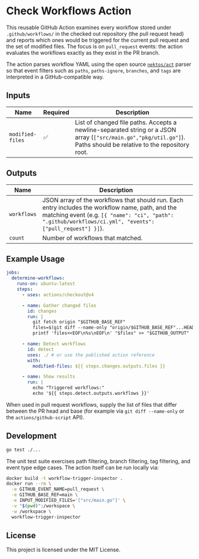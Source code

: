 # Check Workflows Action

This reusable GitHub Action examines every workflow stored under `.github/workflows/` in the checked
out repository (the pull request head) and reports which ones would be triggered for the current pull
request and the set of modified files. The focus is on `pull_request` events: the action evaluates the
workflows exactly as they exist in the PR branch.

The action parses workflow YAML using the open source [`nektos/act`](https://github.com/nektos/act)
parser so that event filters such as `paths`, `paths-ignore`, `branches`, and `tags` are
interpreted in a GitHub-compatible way.

## Inputs

| Name | Required | Description |
| ---- | -------- | ----------- |
| `modified-files` | ✅ | List of changed file paths. Accepts a newline-separated string or a JSON array (`["src/main.go","pkg/util.go"]`). Paths should be relative to the repository root. |

## Outputs

| Name | Description |
| ---- | ----------- |
| `workflows` | JSON array of the workflows that should run. Each entry includes the workflow name, path, and the matching event (e.g. `[{ "name": "ci", "path": ".github/workflows/ci.yml", "events": ["pull_request"] }]`). |
| `count` | Number of workflows that matched. |

## Example Usage

```yaml
jobs:
  determine-workflows:
    runs-on: ubuntu-latest
    steps:
      - uses: actions/checkout@v4

      - name: Gather changed files
        id: changes
        run: |
          git fetch origin "$GITHUB_BASE_REF"
          files=$(git diff --name-only "origin/$GITHUB_BASE_REF"...HEAD)
          printf 'files<<EOF\n%s\nEOF\n' "$files" >> "$GITHUB_OUTPUT"

      - name: Detect workflows
        id: detect
        uses: ./ # or use the published action reference
        with:
          modified-files: ${{ steps.changes.outputs.files }}

      - name: Show results
        run: |
          echo "Triggered workflows:"
          echo '${{ steps.detect.outputs.workflows }}'
```

When used in pull request workflows, supply the list of files that differ between the PR head
and base (for example via `git diff --name-only` or the `actions/github-script` API).

## Development

```bash
go test ./...
```

The unit test suite exercises path filtering, branch filtering, tag filtering, and event type
edge cases. The action itself can be run locally via:

```bash
docker build -t workflow-trigger-inspector .
docker run --rm \
  -e GITHUB_EVENT_NAME=pull_request \
  -e GITHUB_BASE_REF=main \
  -e INPUT_MODIFIED_FILES='["src/main.go"]' \
  -v "$(pwd)":/workspace \
  -w /workspace \
  workflow-trigger-inspector
```

## License

This project is licensed under the MIT License.

